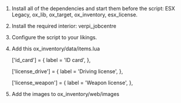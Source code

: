 1. Install all of the dependencies and start them before the script: ESX Legacy, ox_lib, ox_target, ox_inventory, esx_license.

2. Install the required interior: verpi_jobcentre

3. Configure the script to your likings.

4. Add this ox_inventory/data/items.lua

    ['id_card'] = {
		label = 'ID card',
	},

	['license_drive'] = {
		label = 'Driving license',
	},

	['license_weapon'] = {
		label = 'Weapon license',
	},

5. Add the images to ox_inventory/web/images
